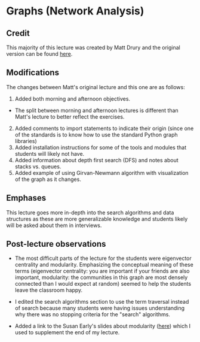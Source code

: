 # Graphs (Network Analysis)

## Credit
This majority of this lecture was created by Matt Drury and the original version can be found [here](http://www.sci.unich.it/~francesc/teaching/network/eigenvector.html).

## Modifications

The changes between Matt's original lecture and this one are as follows:

1. Added both morning and afternoon objectives.
  * The split between morning and afternoon lectures is different than Matt's lecture to better reflect the exercises.
2. Added comments to import statements to indicate their origin (since one of the standards is to know how to use the standard Python graph libraries)
3. Added installation instructions for some of the tools and modules that students will likely not have.
4. Added information about depth first search (DFS) and notes about stacks vs. queues.
5. Added example of using Girvan-Newmann algorithm with visualization of the graph as it changes.

## Emphases

This lecture goes more in-depth into the search algorithms and data structures as these are more generalizable knowledge and students likely will be asked about them in interviews.

## Post-lecture observations

* The most difficult parts of the lecture for the students were eigenvector centrality and modularity. Emphasizing the conceptual meaning of these terms (eigenvector centrality: you are important if your friends are also important, modularity: the communities in this graph are most densely connected than I would expect at random) seemed to help the students leave the classroom happy.

* I edited the search algorithms section to use the term traversal instead of search because many students were having issues understanding why there was no stopping criteria for the "search" algorithms.

* Added a link to the Susan Early's slides about modularity ([here](https://github.com/zipfian/DSI_Lectures/blob/master/graphs/s_eraly/afternoon_lecture.pdf)) which I used to supplement the end of my lecture.
